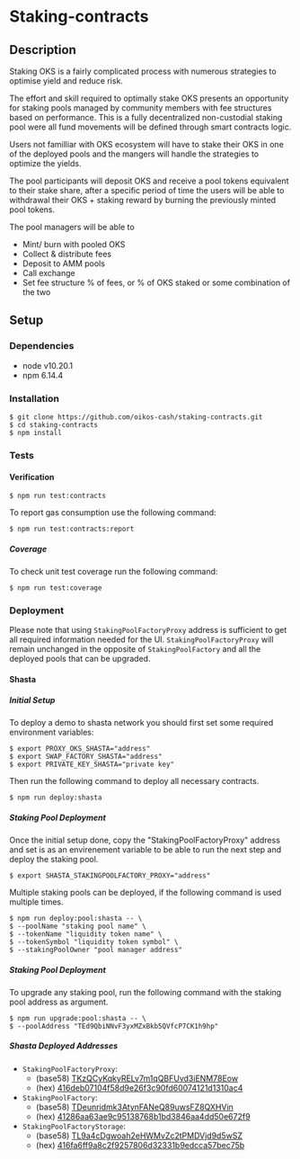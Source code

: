 # Staking-contracts

## Description

Staking OKS is a fairly complicated process with numerous strategies to optimise yield and reduce risk. 

The effort and skill required to optimally stake OKS presents an opportunity for staking pools managed by community members with fee structures based on performance. This is a fully decentralized non-custodial staking pool were all fund movements will be defined through smart contracts logic. 

Users not familliar with OKS ecosystem will have to stake their OKS in one of the deployed pools and the mangers will handle the strategies to optimize the yields.

The pool participants will deposit OKS and receive a pool tokens equivalent to their stake share, after a specific period of time the users will be able to withdrawal their OKS + staking reward by burning the previously minted pool tokens.  

The pool managers will be able to 

- Mint/ burn with pooled OKS
- Collect & distribute fees
- Deposit to AMM pools
- Call exchange
- Set fee structure % of fees, or % of OKS staked or some combination of the two

## Setup

### Dependencies

* node v10.20.1
* npm 6.14.4

### Installation

```console
$ git clone https://github.com/oikos-cash/staking-contracts.git
$ cd staking-contracts
$ npm install
```

### Tests

#### Verification

```console
$ npm run test:contracts
```

To report gas consumption use the following command:

```console
$ npm run test:contracts:report
```

##### Coverage

To check unit test coverage run the following command:

```console
$ npm run test:coverage
```

### Deployment

Please note that using `StakingPoolFactoryProxy` address is sufficient to get all required information needed for the UI.
`StakingPoolFactoryProxy` will remain unchanged in the opposite of `StakingPoolFactory` and all the deployed pools that can be upgraded.

#### Shasta

##### Initial Setup

To deploy a demo to shasta network you should first set some required environment variables:

```console
$ export PROXY_OKS_SHASTA="address"
$ export SWAP_FACTORY_SHASTA="address"
$ export PRIVATE_KEY_SHASTA="private key"
```

Then run the following command to deploy all necessary contracts.

```console
$ npm run deploy:shasta
```

##### Staking Pool Deployment

Once the initial setup done, copy the "StakingPoolFactoryProxy" address and set is as an envirenement variable to be able to run the next step and deploy the staking pool.

```console
$ export SHASTA_STAKINGPOOLFACTORY_PROXY="address"
```

Multiple staking pools can be deployed, if the following command is used multiple times.

```console
$ npm run deploy:pool:shasta -- \
$ --poolName "staking pool name" \
$ --tokenName "liquidity token name" \
$ --tokenSymbol "liquidity token symbol" \
$ --stakingPoolOwner "pool manager address"
```

##### Staking Pool Deployment

To upgrade any staking pool, run the following command with the staking pool address as argument.

```console
$ npm run upgrade:pool:shasta -- \
$ --poolAddress "TEd9QbiNNvF3yxMZxBkb5QVfcP7CK1h9hp"
```
##### Shasta Deployed Addresses

- `StakingPoolFactoryProxy`:
	- (base58) [TKzQCyKqkyRELv7m1qQBFUvd3iENM78Eow](https://shasta.tronscan.org/#/contract/TKzQCyKqkyRELv7m1qQBFUvd3iENM78Eow/code)
	- (hex) [416deb07104f58d9e26f3c90fd60074121d1310ac4](https://shasta.tronscan.org/#/contract/TKzQCyKqkyRELv7m1qQBFUvd3iENM78Eow/code)
- `StakingPoolFactory`:
	- (base58) [TDeunridmk3AtynFANeQ89uwsFZ8QXHVin](https://shasta.tronscan.org/#/contract/TDeunridmk3AtynFANeQ89uwsFZ8QXHVin/code)
	- (hex) [41286aa63ae9c95138768b1bd3846aa4dd50e672f9](https://shasta.tronscan.org/#/contract/TDeunridmk3AtynFANeQ89uwsFZ8QXHVin/code)
- `StakingPoolFactoryStorage`:
	- (base58) [TL9a4cDgwoah2eHWMvZc2tPMDVjd9d5wSZ](https://shasta.tronscan.org/#/contract/TL9a4cDgwoah2eHWMvZc2tPMDVjd9d5wSZ/code)
	- (hex) [416fa6ff9a8c2f9257806d32331b9edcca57bec75b](https://shasta.tronscan.org/#/contract/TL9a4cDgwoah2eHWMvZc2tPMDVjd9d5wSZ/code)